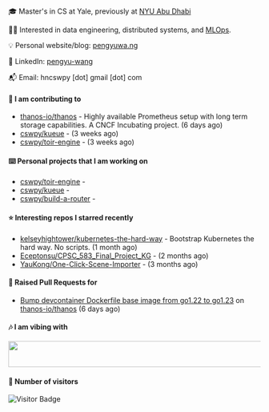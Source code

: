 🎓 Master's in CS at Yale, previously at [NYU Abu Dhabi](https://nyuad.nyu.edu/en/)

🧑‍💻 Interested in data engineering, distributed systems, and [MLOps](https://dlab.berkeley.edu/news/what-mlops-introduction-world-machine-learning-operations).

💡 Personal website/blog: [pengyuwa.ng](https://pengyuwa.ng/)

🙌 LinkedIn: [pengyu-wang](https://www.linkedin.com/in/pengyu-wang/)

📬 Email: hncswpy [dot] gmail [dot] com

#### 🔭 I am contributing to

- [thanos-io/thanos](https://github.com/thanos-io/thanos) - Highly available Prometheus setup with long term storage capabilities. A CNCF Incubating project. (6 days ago)
- [cswpy/kueue](https://github.com/cswpy/kueue) -  (3 weeks ago)
- [cswpy/toir-engine](https://github.com/cswpy/toir-engine) -  (3 weeks ago)

#### ⌨️ Personal projects that I am working on

- [cswpy/toir-engine](https://github.com/cswpy/toir-engine) - 
- [cswpy/kueue](https://github.com/cswpy/kueue) - 
- [cswpy/build-a-router](https://github.com/cswpy/build-a-router) - 

#### ⭐ Interesting repos I starred recently

- [kelseyhightower/kubernetes-the-hard-way](https://github.com/kelseyhightower/kubernetes-the-hard-way) - Bootstrap Kubernetes the hard way. No scripts. (1 month ago)
- [Eceptonsu/CPSC_583_Final_Project_KG](https://github.com/Eceptonsu/CPSC_583_Final_Project_KG) -  (2 months ago)
- [YauKong/One-Click-Scene-Importer](https://github.com/YauKong/One-Click-Scene-Importer) -  (3 months ago)

#### 🔨 Raised Pull Requests for

- [Bump devcontainer Dockerfile base image from go1.22 to go1.23](https://github.com/thanos-io/thanos/pull/8031) on [thanos-io/thanos](https://github.com/thanos-io/thanos) (6 days ago)

#### 🎶 I am vibing with
<img
	src="https://spotify-badge-opal.vercel.app/api/now-playing.svg"
	width="540"
	height="52"
/>

#### 🔢 Number of visitors
![Visitor Badge](https://visitor-badge.laobi.icu/badge?page_id=cswpy)

